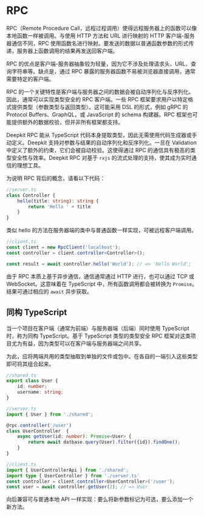 # RPC

RPC（Remote Procedure Call，远程过程调用）使得远程服务器上的函数可以像本地函数一样被调用。与使用 HTTP 方法和 URL 进行映射的 HTTP 客户端-服务器通信不同，RPC 使用函数名进行映射。要发送的数据以普通函数参数的形式传递，服务器上函数调用的结果再发送回客户端。

RPC 的优点是客户端-服务器抽象较为轻量，因为它不涉及处理请求头、URL、查询字符串等。缺点是，通过 RPC 暴露的服务器函数不易被浏览器直接调用，通常需要特定的客户端。

RPC 的一个关键特性是客户端与服务器之间的数据会被自动序列化与反序列化。因此，通常可以实现类型安全的 RPC 客户端。一些 RPC 框架要求用户以特定格式提供类型（参数类型与返回类型）。这可能采用 DSL 的形式，例如 gRPC 的 Protocol Buffers、GraphQL，或 JavaScript 的 schema 构建器。RPC 框架也可能提供额外的数据校验，但并非所有框架都支持。

Deepkit RPC 能从 TypeScript 代码本身提取类型，因此无需使用代码生成器或手动定义。Deepkit 支持对参数与结果的自动序列化和反序列化。一旦在 Validation 中定义了额外的约束，它们会被自动校验。这使得通过 RPC 的通信具有极高的类型安全性与效率。Deepkit RPC 对基于 `rxjs` 的流式处理的支持，使其成为实时通信的理想工具。

为说明 RPC 背后的概念，请看以下代码：

```typescript
//server.ts
class Controller {
    hello(title: string): string {
        return 'Hello ' + title
    }
}
```

类似 hello 的方法在服务器端的类中与普通函数一样实现，可被远程客户端调用。

```typescript
//client.ts
const client = new RpcClient('localhost');
const controller = client.controller<Controller>();

const result = await controller.hello('World'); // => 'Hello World';
```

由于 RPC 本质上基于异步通信，通信通常通过 HTTP 进行，也可以通过 TCP 或 WebSocket。这意味着在 TypeScript 中，所有函数调用都会被转换为 `Promise`。结果可通过相应的 `await` 异步获取。

## 同构 TypeScript

当一个项目在客户端（通常为前端）与服务器端（后端）同时使用 TypeScript 时，称为同构 TypeScript。基于 TypeScript 类型的类型安全 RPC 框架对这类项目尤为有益，因为类型可以在客户端与服务器端之间共享。

为此，应将两端共用的类型抽取到单独的文件或包中。在各自的一端引入这些类型即可将其组合起来。

```typescript
//shared.ts
export class User {
    id: number;
    username: string;
}

//server.ts
import { User } from './shared';

@rpc.controller('/user')
class UserController  {
    async getUser(id: number): Promise<User> {
        return await datbase.query(User).filter({id}).findOne();
    }
}

//client.ts
import { UserControllerApi } from './shared';
import type { UserController } from './server.ts'
const controller = client.controller<UserController>('/user');
const user = await controller.getUser(2); // => User
```

向后兼容可与普通本地 API 一样实现：要么将新参数标记为可选，要么添加一个新方法。